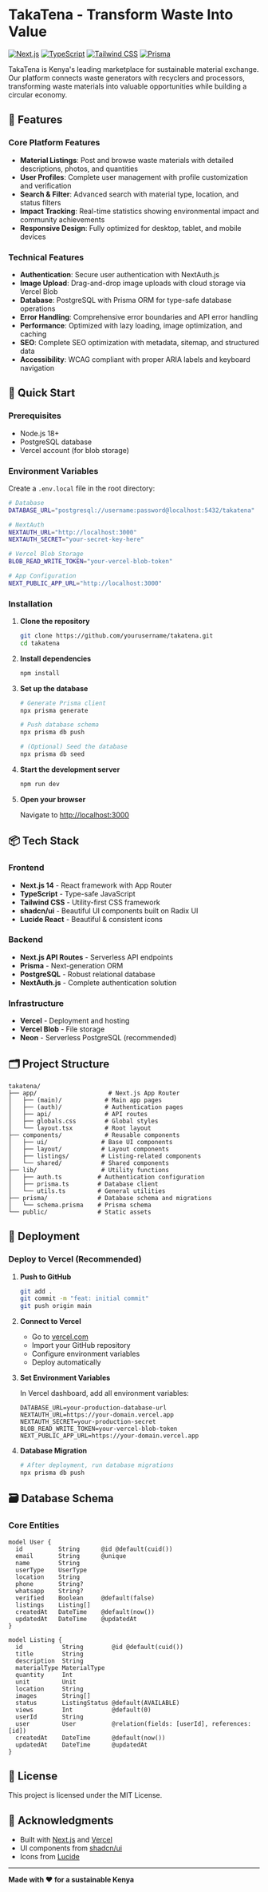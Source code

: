 # TakaTena - Transform Waste Into Value

[![Next.js](https://img.shields.io/badge/Next.js-14-black)](https://nextjs.org/)
[![TypeScript](https://img.shields.io/badge/TypeScript-5-blue)](https://www.typescriptlang.org/)
[![Tailwind CSS](https://img.shields.io/badge/Tailwind-3-38bdf8)](https://tailwindcss.com/)
[![Prisma](https://img.shields.io/badge/Prisma-5-2d3748)](https://www.prisma.io/)

TakaTena is Kenya's leading marketplace for sustainable material exchange. Our platform connects waste generators with recyclers and processors, transforming waste materials into valuable opportunities while building a circular economy.

## 🌟 Features

### Core Platform Features
- **Material Listings**: Post and browse waste materials with detailed descriptions, photos, and quantities
- **User Profiles**: Complete user management with profile customization and verification
- **Search & Filter**: Advanced search with material type, location, and status filters
- **Impact Tracking**: Real-time statistics showing environmental impact and community achievements
- **Responsive Design**: Fully optimized for desktop, tablet, and mobile devices

### Technical Features
- **Authentication**: Secure user authentication with NextAuth.js
- **Image Upload**: Drag-and-drop image uploads with cloud storage via Vercel Blob
- **Database**: PostgreSQL with Prisma ORM for type-safe database operations
- **Error Handling**: Comprehensive error boundaries and API error handling
- **Performance**: Optimized with lazy loading, image optimization, and caching
- **SEO**: Complete SEO optimization with metadata, sitemap, and structured data
- **Accessibility**: WCAG compliant with proper ARIA labels and keyboard navigation

## 🚀 Quick Start

### Prerequisites

- Node.js 18+
- PostgreSQL database
- Vercel account (for blob storage)

### Environment Variables

Create a `.env.local` file in the root directory:

```bash
# Database
DATABASE_URL="postgresql://username:password@localhost:5432/takatena"

# NextAuth
NEXTAUTH_URL="http://localhost:3000"
NEXTAUTH_SECRET="your-secret-key-here"

# Vercel Blob Storage
BLOB_READ_WRITE_TOKEN="your-vercel-blob-token"

# App Configuration
NEXT_PUBLIC_APP_URL="http://localhost:3000"
```

### Installation

1. **Clone the repository**
   ```bash
   git clone https://github.com/yourusername/takatena.git
   cd takatena
   ```

2. **Install dependencies**
   ```bash
   npm install
   ```

3. **Set up the database**
   ```bash
   # Generate Prisma client
   npx prisma generate

   # Push database schema
   npx prisma db push

   # (Optional) Seed the database
   npx prisma db seed
   ```

4. **Start the development server**
   ```bash
   npm run dev
   ```

5. **Open your browser**

   Navigate to [http://localhost:3000](http://localhost:3000)

## 📦 Tech Stack

### Frontend
- **Next.js 14** - React framework with App Router
- **TypeScript** - Type-safe JavaScript
- **Tailwind CSS** - Utility-first CSS framework
- **shadcn/ui** - Beautiful UI components built on Radix UI
- **Lucide React** - Beautiful & consistent icons

### Backend
- **Next.js API Routes** - Serverless API endpoints
- **Prisma** - Next-generation ORM
- **PostgreSQL** - Robust relational database
- **NextAuth.js** - Complete authentication solution

### Infrastructure
- **Vercel** - Deployment and hosting
- **Vercel Blob** - File storage
- **Neon** - Serverless PostgreSQL (recommended)

## 🗂️ Project Structure

```
takatena/
├── app/                    # Next.js App Router
│   ├── (main)/            # Main app pages
│   ├── (auth)/            # Authentication pages
│   ├── api/               # API routes
│   ├── globals.css        # Global styles
│   └── layout.tsx         # Root layout
├── components/            # Reusable components
│   ├── ui/               # Base UI components
│   ├── layout/           # Layout components
│   ├── listings/         # Listing-related components
│   └── shared/           # Shared components
├── lib/                  # Utility functions
│   ├── auth.ts          # Authentication configuration
│   ├── prisma.ts        # Database client
│   └── utils.ts         # General utilities
├── prisma/              # Database schema and migrations
│   └── schema.prisma    # Prisma schema
└── public/              # Static assets
```

## 🚀 Deployment

### Deploy to Vercel (Recommended)

1. **Push to GitHub**
   ```bash
   git add .
   git commit -m "feat: initial commit"
   git push origin main
   ```

2. **Connect to Vercel**
   - Go to [vercel.com](https://vercel.com)
   - Import your GitHub repository
   - Configure environment variables
   - Deploy automatically

3. **Set Environment Variables**

   In Vercel dashboard, add all environment variables:
   ```
   DATABASE_URL=your-production-database-url
   NEXTAUTH_URL=https://your-domain.vercel.app
   NEXTAUTH_SECRET=your-production-secret
   BLOB_READ_WRITE_TOKEN=your-vercel-blob-token
   NEXT_PUBLIC_APP_URL=https://your-domain.vercel.app
   ```

4. **Database Migration**
   ```bash
   # After deployment, run database migrations
   npx prisma db push
   ```

## 🗃️ Database Schema

### Core Entities

```prisma
model User {
  id          String      @id @default(cuid())
  email       String      @unique
  name        String
  userType    UserType
  location    String
  phone       String?
  whatsapp    String?
  verified    Boolean     @default(false)
  listings    Listing[]
  createdAt   DateTime    @default(now())
  updatedAt   DateTime    @updatedAt
}

model Listing {
  id           String        @id @default(cuid())
  title        String
  description  String
  materialType MaterialType
  quantity     Int
  unit         Unit
  location     String
  images       String[]
  status       ListingStatus @default(AVAILABLE)
  views        Int           @default(0)
  userId       String
  user         User          @relation(fields: [userId], references: [id])
  createdAt    DateTime      @default(now())
  updatedAt    DateTime      @updatedAt
}
```

## 📄 License

This project is licensed under the MIT License.

## 🙏 Acknowledgments

- Built with [Next.js](https://nextjs.org/) and [Vercel](https://vercel.com/)
- UI components from [shadcn/ui](https://ui.shadcn.com/)
- Icons from [Lucide](https://lucide.dev/)

---

**Made with ❤️ for a sustainable Kenya**
